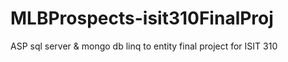 # MLBProspects-isit310FinalProj
ASP sql server &amp; mongo db linq to entity final project for ISIT 310
